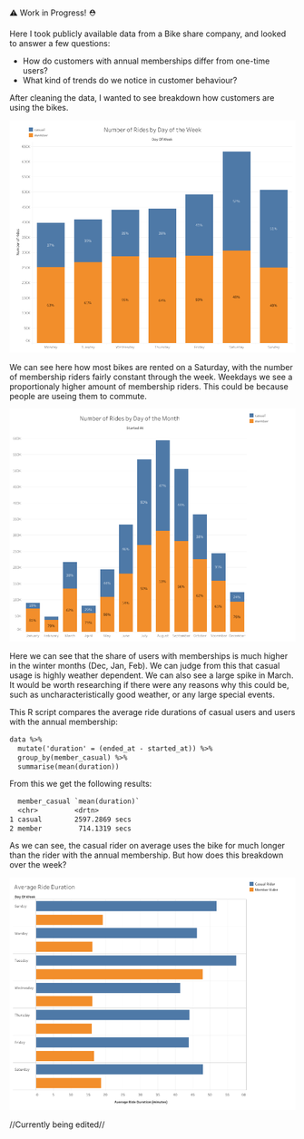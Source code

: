 :warning: Work in Progress! :rescue_worker_helmet:

Here I took publicly available data from a Bike share company, and looked to answer a few questions:                         

  * How do customers with annual memberships differ from one-time users?
  * What kind of trends do we notice in customer behaviour?

After cleaning the data, I wanted to see breakdown how customers are using the bikes. 
<p align="center">
<img src="resources/BikeWeekday.png" width="700" height="410">
</p>
We can see here how most bikes are rented on a Saturday, with the number of membership riders fairly constant through the week.
Weekdays we see a proportionaly higher amount of membership riders. This could be because people are useing them to commute.

</p>
<p align="center">
<img src="resources/BikeMonth.png" width="700" height="410">
</p>

Here we can see that the share of users with memberships is much higher in the winter months (Dec, Jan, Feb). We can judge from this that casual usage is highly weather dependent. We can also see a large spike in March. It would be worth researching if there were any reasons why this could be, such as uncharacteristically good weather, or any large special events.


This R script compares the average ride durations of casual users and users with the annual membership:
```
data %>%
  mutate('duration' = (ended_at - started_at)) %>%
  group_by(member_casual) %>%
  summarise(mean(duration))
```
From this we get the following results:
```
  member_casual `mean(duration)`
  <chr>         <drtn>
1 casual        2597.2869 secs
2 member         714.1319 secs
```
As we can see, the casual rider on average uses the bike for much longer than the rider with the annual membership. But how does this breakdown over the week?

<p align="center">
<img src="resources/BikeDuration.png" width="700" height="410">
</p>



//Currently being edited//
